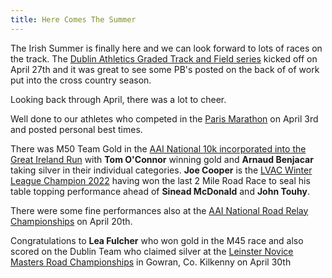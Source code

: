 ```yaml
---
title: Here Comes The Summer
---
```


<p>The Irish Summer is finally here and we can look forward to lots of races on the track. The <a href="https://dublinathletics.com/fixtures/senior-fixtures/2022-fixtures/dublin-athletics-graded-track-and-field-plans-for-2022"target="_blank" rel="noopener noreferrer"> Dublin Athletics Graded Track and Field series</a> kicked off on April 27th and it was great to see some PB's posted on the back of of work put into the cross country season.</p> 

<p>Looking back through April, there was a lot to cheer.</a></p> 

<p>Well done to our athletes who competed in the <a href="/news/2022/04/03/Paris-Marathon-2022/"target="_blank" rel="noopener noreferrer">Paris Marathon</a> on April 3rd and posted personal best times.</p> 

<p>There was M50 Team Gold in the <a href="https://www.athleticsireland.ie/downloads/events/National_10K_Road_Race_Men_Team_Results.pdf"target="_blank" rel="noopener noreferrer">AAI National 10k incorporated into the Great Ireland Run</a> with <b>Tom O'Connor</b> winning gold and <b>Arnaud Benjacar</b> taking silver in their individual categories. <b>Joe Cooper</b> is the <a href="/news/2022/04/12/LVAC-Winter-League/"target="_blank" rel="noopener noreferrer">LVAC Winter League Champion 2022</a> having won the last 2 Mile Road Race to seal his table topping performance ahead of <b>Sinead McDonald</b> and <b>John Touhy</b>.</p>


<p>There were some fine performances also at the <a href="https://www.athleticsireland.ie/downloads/results/Road_Relay_Results_2022.pdf"target="_blank" rel="noopener noreferrer">AAI National Road Relay Championships</a> on April 20th.</p>

<p>Congratulations to <b>Lea Fulcher</b> who won gold in the M45 race and also scored on the Dublin Team who claimed silver at the <a href="https://mail.athleticsleinster.org/leinster-fixtures-top"target="_blank" rel="noopener noreferrer">Leinster Novice Masters Road Championships</a> in Gowran, Co. Kilkenny on April 30th</p>

